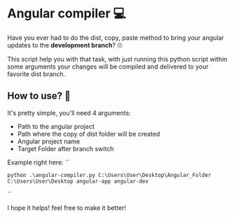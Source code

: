 # Angular compiler 💻

Have you ever had to do the dist, copy, paste method to bring your angular updates to the **development branch**? 🙄

This script help you with that task, with just running this python script within some arguments your changes will be compiled and delivered to your favorite dist branch.

## How to use? 🙌

It's pretty simple, you'll need 4 arguments:

- Path to the angular project
- Path where the copy of dist folder will be created 
- Angular project name
- Target Folder after branch switch

Example right here:
``

    python .\angular-compiler.py C:\Users\User\Desktop\Angular_Folder C:\Users\User\Desktop angular-app angular-dev
    
    
``

I hope it helps! feel free to make it better!